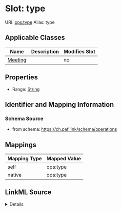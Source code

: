 

# Slot: type 



URI: [ops:type](https://ch.paf.link/schema/operationstype)
Alias: type

<!-- no inheritance hierarchy -->





## Applicable Classes

| Name | Description | Modifies Slot |
| --- | --- | --- |
| [Meeting](Meeting.md) |  |  no  |







## Properties

* Range: [String](String.md)





## Identifier and Mapping Information







### Schema Source


* from schema: https://ch.paf.link/schema/operations




## Mappings

| Mapping Type | Mapped Value |
| ---  | ---  |
| self | ops:type |
| native | ops:type |




## LinkML Source

<details>
```yaml
name: type
from_schema: https://ch.paf.link/schema/operations
rank: 1000
alias: type
domain_of:
- Meeting
range: string

```
</details>